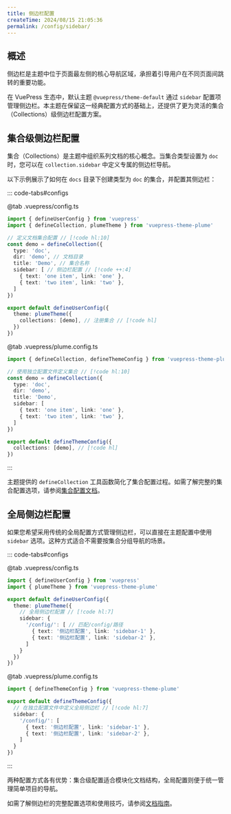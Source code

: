 ```yaml
---
title: 侧边栏配置
createTime: 2024/08/15 21:05:36
permalink: /config/sidebar/
---
```


## 概述

侧边栏是主题中位于页面最左侧的核心导航区域，承担着引导用户在不同页面间跳转的重要功能。

在 VuePress 生态中，默认主题 `@vuepress/theme-default` 通过 `sidebar` 配置项管理侧边栏。本主题在保留这一经典配置方式的基础上，还提供了更为灵活的集合（Collections）级侧边栏配置方案。

## 集合级侧边栏配置

集合（Collections）是主题中组织系列文档的核心概念。当集合类型设置为 `doc` 时，您可以在 `collection.sidebar` 中定义专属的侧边栏导航。

以下示例展示了如何在 `docs` 目录下创建类型为 `doc` 的集合，并配置其侧边栏：

::: code-tabs#configs

@tab .vuepress/config.ts

```ts twoslash
import { defineUserConfig } from 'vuepress'
import { defineCollection, plumeTheme } from 'vuepress-theme-plume'

// 定义文档集合配置 // [!code hl:10]
const demo = defineCollection({
  type: 'doc',
  dir: 'demo', // 文档目录
  title: 'Demo', // 集合名称
  sidebar: [ // 侧边栏配置 // [!code ++:4]
    { text: 'one item', link: 'one' },
    { text: 'two item', link: 'two' },
  ]
})

export default defineUserConfig({
  theme: plumeTheme({
    collections: [demo], // 注册集合 // [!code hl]
  })
})
```

@tab .vuepress/plume.config.ts

```ts twoslash
import { defineCollection, defineThemeConfig } from 'vuepress-theme-plume'

// 使用独立配置文件定义集合 // [!code hl:10]
const demo = defineCollection({
  type: 'doc',
  dir: 'demo',
  title: 'Demo',
  sidebar: [
    { text: 'one item', link: 'one' },
    { text: 'two item', link: 'two' },
  ]
})

export default defineThemeConfig({
  collections: [demo], // [!code hl]
})
```

:::

主题提供的 `defineCollection` 工具函数简化了集合配置过程。如需了解完整的集合配置选项，请参阅[集合配置文档](./collections.md)。

## 全局侧边栏配置

如果您希望采用传统的全局配置方式管理侧边栏，可以直接在主题配置中使用 `sidebar` 选项。这种方式适合不需要按集合分组导航的场景。

::: code-tabs#configs

@tab .vuepress/config.ts

```ts twoslash
import { defineUserConfig } from 'vuepress'
import { plumeTheme } from 'vuepress-theme-plume'

export default defineUserConfig({
  theme: plumeTheme({
    // 全局侧边栏配置 // [!code hl:7]
    sidebar: {
      '/config/': [ // 匹配/config/路径
        { text: '侧边栏配置', link: 'sidebar-1' },
        { text: '侧边栏配置', link: 'sidebar-2' },
      ]
    }
  })
})
```

@tab .vuepress/plume.config.ts

```ts twoslash
import { defineThemeConfig } from 'vuepress-theme-plume'

export default defineThemeConfig({
  // 在独立配置文件中定义全局侧边栏 // [!code hl:7]
  sidebar: {
    '/config/': [
      { text: '侧边栏配置', link: 'sidebar-1' },
      { text: '侧边栏配置', link: 'sidebar-2' },
    ]
  }
})
```

:::

两种配置方式各有优势：集合级配置适合模块化文档结构，全局配置则便于统一管理简单项目的导航。

如需了解侧边栏的完整配置选项和使用技巧，请参阅[文档指南](../guide/quick-start/document.md)。

